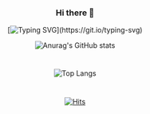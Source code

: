 <div align="center">
  
### Hi there 👋
[![Typing SVG](https://readme-typing-svg.herokuapp.com?font=Blaka+Hollow&size=40&color=9FB5F7&background=FF79EF00&lines=Hello!+Have+a+good+day!)](https://git.io/typing-svg)
<!--
**Insori/Insori** is a ✨ _special_ ✨ repository because its `README.md` (this file) appears on your GitHub profile.

Here are some ideas to get you started:

- 🔭 I’m currently working on ...
- 🌱 I’m currently learning ...
- 👯 I’m looking to collaborate on ...
- 🤔 I’m looking for help with ...
- 💬 Ask me about ...
- 📫 How to reach me: ...
- 😄 Pronouns: ...
- ⚡ Fun fact: ...
-->
![Anurag's GitHub stats](https://github-readme-stats.vercel.app/api?username=Insori&show_icons=true&theme=github_dark)
#
![Top Langs](https://github-readme-stats.vercel.app/api/top-langs/?username=Insori&layout=compact&theme=github_dark)
#
[![Hits](https://hits.seeyoufarm.com/api/count/incr/badge.svg?url=https%3A%2F%2Fgithub.com%2FInsori&count_bg=%235B80E9&title_bg=%23000000&icon=&icon_color=%23E7E7E7&title=hits&edge_flat=false)](https://hits.seeyoufarm.com)
  
</div>
  
